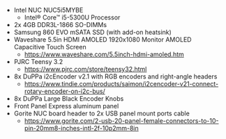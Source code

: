 * Intel NUC NUC5i5MYBE
  * Intel® Core™ i5-5300U Processor
* 2x 4GB DDR3L-1866 SO-DIMMs
* Samsung 860 EVO mSATA SSD (with add-on heatsink)
* Waveshare 5.5in HDMI AMOLED 1920x1080 Monitor AMOLED Capacitive Touch Screen
  * https://www.waveshare.com/5.5inch-hdmi-amoled.htm
* PJRC Teensy 3.2
  * https://www.pjrc.com/store/teensy32.html
* 8x DuPPa i2cEncoder v2.1 with RGB encoders and right-angle headers
  * https://www.tindie.com/products/saimon/i2cencoder-v21-connect-rotary-encoder-on-i2c-bus/
* 8x DuPPa Large Black Encoder Knobs
* Front Panel Express aluminum panel
* Gorite NUC board header to 2x USB panel mount ports cable
  * https://www.gorite.com/2-usb-20-panel-female-connectors-to-10-pin-20mm8-inches-intl-2f-10p2mm-8in
